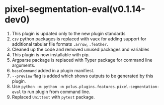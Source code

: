# pixel-segmentation-eval(v0.1.14-dev0)

1. This plugin is updated only to the new plugin standards
2. `csv` python packages is replaced with vaex for adding support for additional tabular file formats `.arrow`, `.feather`.
3. Cleaned up the code and removed unused packages and variables
4. This plugin is now installable with pip.
5. Argparse package is replaced with Typer package for command line arguments.
6. `baseCommand` added in a plugin manifiest.
7. `--preview` flag is added which shows outputs to be generated by this plugin.
8. Use `python -m python -m polus.plugins.features.pixel-segmentation-eval` to run plugin from command line.
9. Replaced `Unittest` with `pytest` package.
